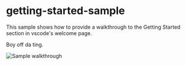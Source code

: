# getting-started-sample

This sample shows how to provide a walkthrough to the Getting Started section in vscode's welcome page.

Boy off da ting.

![Sample walkthrough](./media/sample.png)

